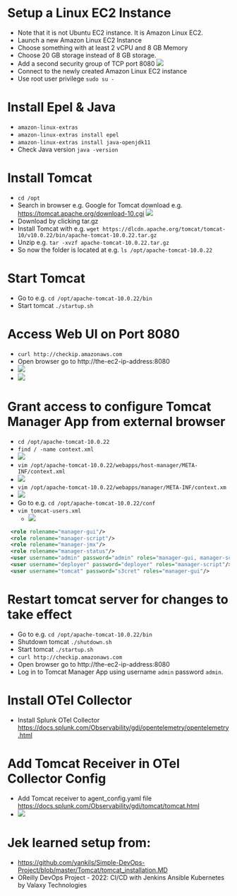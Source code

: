 # Setup a Linux EC2 Instance
- Note that it is not Ubuntu EC2 instance. It is Amazon Linux EC2.
- Launch a new Amazon Linux EC2 Instance
- Choose something with at least 2 vCPU and 8 GB Memory
- Choose 20 GB storage instead of 8 GB storage.
- Add a second security group of TCP port 8080 ![](ec2-security-group-8080.png)
- Connect to the newly created Amazon Linux EC2 instance
- Use root user privilege `sudo su -`

# Install Epel & Java
- `amazon-linux-extras`
- `amazon-linux-extras install epel`
- `amazon-linux-extras install java-openjdk11`
- Check Java version `java -version`

# Install Tomcat
- `cd /opt`
- Search in browser e.g. Google for Tomcat download e.g. https://tomcat.apache.org/download-10.cgi ![](download-tomcat.png)
- Download by clicking tar.gz
- Install Tomcat with e.g. `wget https://dlcdn.apache.org/tomcat/tomcat-10/v10.0.22/bin/apache-tomcat-10.0.22.tar.gz`
- Unzip e.g. `tar -xvzf apache-tomcat-10.0.22.tar.gz` 
- So now the folder is located at e.g. `ls /opt/apache-tomcat-10.0.22`

# Start Tomcat
- Go to e.g. `cd /opt/apache-tomcat-10.0.22/bin`
- Start tomcat `./startup.sh`

# Access Web UI on Port 8080
- `curl http://checkip.amazonaws.com`
- Open browser go to http://the-ec2-ip-address:8080
- ![](working-tomcat.png)
- ![](access-denied.png)

# Grant access to configure Tomcat Manager App from external browser
- `cd /opt/apache-tomcat-10.0.22`
- `find / -name context.xml`
- ![](change-context.png)
- `vim /opt/apache-tomcat-10.0.22/webapps/host-manager/META-INF/context.xml`
- ![](one.png)
- `vim /opt/apache-tomcat-10.0.22/webapps/manager/META-INF/context.xm`
- ![](two.png)
- Go to e.g. `cd /opt/apache-tomcat-10.0.22/conf`
- `vim tomcat-users.xml`
    - ![](additional-role.png)
```xml
 <role rolename="manager-gui"/>
 <role rolename="manager-script"/>
 <role rolename="manager-jmx"/>
 <role rolename="manager-status"/>
 <user username="admin" password="admin" roles="manager-gui, manager-script, manager-jmx, manager-status"/>
 <user username="deployer" password="deployer" roles="manager-script"/>
 <user username="tomcat" password="s3cret" roles="manager-gui"/>
``` 

# Restart tomcat server for changes to take effect
- Go to e.g. `cd /opt/apache-tomcat-10.0.22/bin`
- Shutdown tomcat `./shutdown.sh`
- Start tomcat `./startup.sh`
- `curl http://checkip.amazonaws.com`
- Open browser go to http://the-ec2-ip-address:8080
- Log in to Tomcat Manager App using username `admin` password `admin`.

# Install OTel Collector
- Install Splunk OTel Collector https://docs.splunk.com/Observability/gdi/opentelemetry/opentelemetry.html

# Add Tomcat Receiver in OTel Collector Config
- Add Tomcat receiver to agent_config.yaml file https://docs.splunk.com/Observability/gdi/tomcat/tomcat.html
- ![](tomcat-receiver.png)

# Jek learned setup from:
- https://github.com/yankils/Simple-DevOps-Project/blob/master/Tomcat/tomcat_installation.MD
- OReilly DevOps Project - 2022: CI/CD with Jenkins Ansible Kubernetes by Valaxy Technologies
